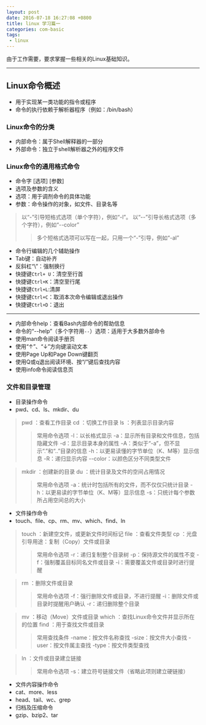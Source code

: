 ```yaml
---
layout: post
date: 2016-07-18 16:27:08 +0800
title: linux 学习篇一
categories: com-basic
tags:
 - linux
---
```

由于工作需要，要求掌握一些相关的Linux基础知识。

----
## Linux命令概述

 * 用于实现某一类功能的指令或程序  
 * 命令的执行依赖于解析器程序（例如：/bin/bash）  

### Linux命令的分类

 - 内部命令：属于Shell解释器的一部分  
 - 外部命令：独立于shell解析器之外的程序文件  

### Linux命令的通用格式命令  
 - 命令字 [选项] [参数]  
 - 选项及参数的含义  
  - 选项：用于调剂命令的具体功能  
  - 参数：命令操作的对象，如文件、目录名等
     
> 以“-”引导短格式选项（单个字符），例如“-l”。
> 以“--”引导长格式选项（多个字符），例如“--color”
> >多个短格式选项可以写在一起，只用一个“-”引导，例如“-al”

 - 命令行编辑的几个辅助操作
  - Tab键：自动补齐
  - 反斜杠“\”：强制换行
  - 快捷键`Ctrl+ U`：清空至行首
  - 快捷键`Ctrl+K`：清空至行尾
  - 快捷键`Ctrl+L`:清屏
  - 快捷键`Ctrl+C`：取消本次命令编辑或退出操作
  - 快捷键`Ctrl+D`：退出

------

 - 内部命令help：查看Bash内部命令的帮助信息
 - 命令的“--help”（多个字符用`--`）选项：适用于大多数外部命令
 - 使用man命令阅读手册页
  - 使用“↑”、“↓”方向键滚动文本
  - 使用Page Up和Page Down键翻页
  - 使用Q或q退出阅读环境、按“/”键后查找内容
 - 使用info命令阅读信息页  


### 文件和目录管理

 - 目录操作命令
  - pwd、cd、ls、mkdir、du  

> pwd ：查看工作目录
> cd ：切换工作目录
> ls ：列表显示目录内容
> > 常用命令选项
> > -l：以长格式显示
> > -a：显示所有目录和文件信息，包括隐藏文件
> > -d：显示目录本身的属性
> > -A：类似于“-a”，但不显示“.”和“..”目录的信息
> > -h：以更易读懂的字节单位（K、M等）显示信息
> > -R：递归显示内容
> > --color：以颜色区分不同类型文件

> mkdir ：创建新的目录
> du ：统计目录及文件的空间占用情况
> > 常用命令选项
> > -a：统计时包括所有的文件，而不仅仅只统计目录
> > -h：以更易读的字节单位（K、M等）显示信息
> > -s：只统计每个参数所占用空间总的大小


 - 文件操作命令
  - touch、file、cp、rm、mv、which、find、ln

> touch ：新建空文件，或更新文件时间标记 
> file ：查看文件类型
> cp ：光盘引导用途：复制（Copy）文件或目录
> > 常用命令选项
> > -r：递归复制整个目录树
> > -p：保持源文件的属性不变
> > -f：强制覆盖目标同名文件或目录
> > -i：需要覆盖文件或目录时进行提醒

> rm ：删除文件或目录
> > 常用命令选项
> > -f：强行删除文件或目录，不进行提醒
> > -i：删除文件或目录时提醒用户确认
> > -r：递归删除整个目录

> mv ：移动（Move）文件或目录
> which ：查找Linux命令文件并显示所在的位置
> find ：用于查找文件或目录
> > 常用查找条件
> > -name：按文件名称查找
> > -size：按文件大小查找
> > -user：按文件属主查找
> > -type：按文件类型查找

> ln ：文件或目录建立链接
> > 常用命令选项
> > -s：建立符号链接文件（省略此项则建立硬链接）



 - 文件内容操作命令
  - cat、more、less
  - head、tail、wc、grep
 - 归档及压缩命令
  - gzip、bzip2、tar


      